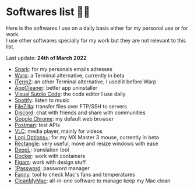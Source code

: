 # Softwares list 👨‍💻

Here is the softwares I use on a daily basis either for my personal use or for work.  
I use other softwares specially for my work but they are not relevant to this list.

Last update: **24th of March 2022**

- [Spark](https://sparkmailapp.com/): for my personals emails adresses
- [Warp](https://www.warp.dev/): a Terminal alternative, currently in beta
- [iTerm2](https://iterm2.com/): an other Terminal alternative, I used it before Warp
- [AppCleaner](https://freemacsoft.net/appcleaner/): better app uninstaller
- [Visual Sutdio Code](https://code.visualstudio.com/): the code editor I use daily
- [Spotify](https://www.spotify.com/): listen to music
- [FileZilla](https://filezilla-project.org/): transfer files over FTP/SSH to servers
- [Discord](https://discord.com/): chat with friends and share with communities
- [Google Chrome](https://www.google.com/intl/en/chrome/): my default web browser
- [Postman](https://www.postman.com/): test APIs
- [VLC](https://www.videolan.org/vlc/index.html): media player, mainly for videos
- [Logi Options+](https://www.logitech.com/en-gb/software/logi-options-plus.html): for my MX Master 3 mouse, currently in beta
- [Rectangle](https://rectangleapp.com/): very useful, move and resize windows with ease
- [DeepL](https://www.deepl.com/translator): translation tool
- [Docker](https://www.docker.com/): work with containers
- [Figam](https://www.figma.com/): work with design stuff
- [1Password](https://1password.com/): password manager
- [Fanny](https://www.fannywidget.com/): tool to check Mac's fans and temperatures
- [CleanMyMac](https://macpaw.com/cleanmymac): all-in-one software to manage keep my Mac clean

